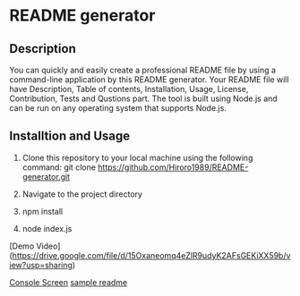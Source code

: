 # README generator

## Description

You can quickly and easily create a professional README file by using a command-line application by this README generator. Your README file will have Description, Table of contents, Installation, Usage, License, Contribution, Tests and Qustions part. The tool is built using Node.js and can be run on any operating system that supports Node.js.

## Installtion and Usage

1. Clone this repository to your local machine using the following command: 
    git clone https://github.com/Hiroro1989/README-generator.git

2. Navigate to the project directory

3. npm install

4. node index.js

[Demo Video] (https://drive.google.com/file/d/15Oxaneomq4eZlR9udyK2AFsGEKiXX59b/view?usp=sharing)

[Console Screen](./assets/consoleScreen.png)
[sample readme](./assets/sampleReame.png)





